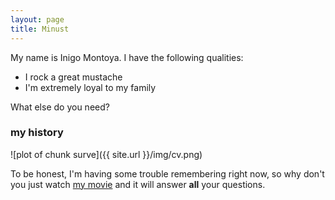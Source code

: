 ```yaml
---
layout: page
title: Minust
---
```


My name is Inigo Montoya. I have the following qualities:

- I rock a great mustache
- I'm extremely loyal to my family

What else do you need?

### my history

![plot of chunk surve]({{ site.url }}/img/cv.png)

To be honest, I'm having some trouble remembering right now, so why don't you just watch [my movie](http://en.wikipedia.org/wiki/The_Princess_Bride_%28film%29) and it will answer **all** your questions.
